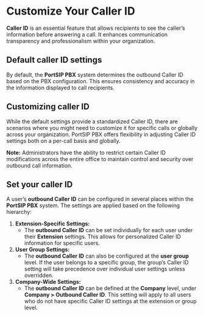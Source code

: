# Customize Your Caller ID

**Caller ID** is an essential feature that allows recipients to see the caller’s information before answering a call. It enhances communication transparency and professionalism within your organization.

## Default caller ID settings

By default, the **PortSIP PBX** system determines the outbound Caller ID based on the PBX configuration. This ensures consistency and accuracy in the information displayed to call recipients.

## Customizing caller ID

While the default settings provide a standardized Caller ID, there are scenarios where you might need to customize it for specific calls or globally across your organization. PortSIP PBX offers flexibility in adjusting Caller ID settings both on a per-call basis and globally.

**Note:** Administrators have the ability to restrict certain Caller ID modifications across the entire office to maintain control and security over outbound call information.

## Set your caller ID

A user’s **outbound Caller ID** can be configured in several places within the **PortSIP PBX** system. The settings are applied based on the following hierarchy:

1. **Extension-Specific Settings:**
   * The **outbound Caller ID** can be set individually for each user under their **Extension** settings. This allows for personalized Caller ID information for specific users.
2. **User Group Settings:**
   * The **outbound Caller ID** can also be configured at the **user group** level. If the user belongs to a specific group, the group’s Caller ID setting will take precedence over individual user settings unless overridden.
3. **Company-Wide Settings:**
   * The **outbound Caller ID** can be defined at the **Company** level, under **Company > Outbound Caller ID**. This setting will apply to all users who do not have specific Caller ID settings at the extension or group level.







